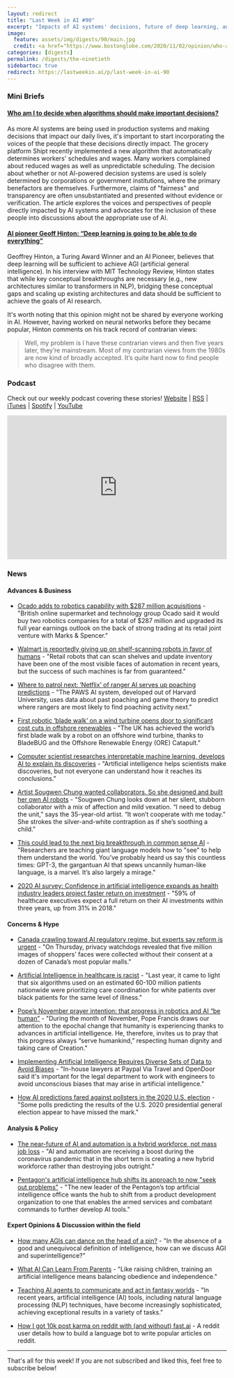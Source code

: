 ```yaml
---
layout: redirect
title: "Last Week in AI #90"
excerpt: "Impacts of AI systems' decisions, future of deep learning, and more!"
image: 
  feature: assets/img/digests/90/main.jpg
  credit: <a href="https://www.bostonglobe.com/2020/11/02/opinion/who-am-i-decide-when-algorithms-should-make-important-decisions/"> Meredith Whittaker / Boston Globe </a>
categories: [digests]
permalink: /digests/the-ninetieth
sidebartoc: true
redirect: https://lastweekin.ai/p/last-week-in-ai-90
---
```


### Mini Briefs

#### [Who am I to decide when algorithms should make important decisions?](https://www.bostonglobe.com/2020/11/02/opinion/who-am-i-decide-when-algorithms-should-make-important-decisions/)
As more AI systems are being used in production systems and making decisions that impact our daily lives, it's important to start incorporating the voices of the people that these decisions directly impact. The grocery platform Shipt recently implemented a new algorithm that automatically determines workers' schedules and wages. Many workers complained about reduced wages as well as unpredictable scheduling. The decision about whether or not AI-powered decision systems are used is solely determined by corporations or government institutions, where the primary benefactors are themselves. Furthermore, claims of "fairness" and transparency are often unsubstantiated and presented without evidence or verification. The article explores the voices and perspectives of people directly impacted by AI systems and advocates for the inclusion of these people into discussions about the appropriate use of AI. 


#### [AI pioneer Geoff Hinton: “Deep learning is going to be able to do everything”](https://www.technologyreview.com/2020/11/03/1011616/ai-godfather-geoffrey-hinton-deep-learning-will-do-everything/)

Geoffrey Hinton, a Turing Award Winner and an AI Pioneer, believes that deep learning will be sufficient to achieve AGI (artificial general intelligence). In his interview with  MIT Technology Review, Hinton states that while key conceptual breakthroughs are necessary (e.g., new architectures similar to transformers in NLP), bridging these conceptual gaps and scaling up existing architectures and data should be sufficient to achieve the goals of AI research. 

It's worth noting that this opinion might not be shared by everyone working in AI. However, having worked on neural networks before they became popular,  Hinton comments on his track record of contrarian views:

> Well, my problem is I have these contrarian views and then five years later, they’re mainstream. Most of my contrarian views from the 1980s are now kind of broadly accepted. It’s quite hard now to find people who disagree with them. 

### Podcast
Check out our weekly podcast covering these stories!
[Website](https://aitalk.podbean.com) \|
[RSS](https://feed.podbean.com/aitalk/feed.xml) \| 
[iTunes](https://podcasts.apple.com/us/podcast/lets-talk-ai/id1502782720) \|
[Spotify](https://open.spotify.com/show/17HiNdxcoKJLLNibIAyUch) \| 
[YouTube](https://www.youtube.com/channel/UCKARTq-t5SPMzwtft8FWwnA)
<iframe title="Let's Talk AI" id="multi_iframe" class="podcast_embed"
 src="https://www.podbean.com/media/player/multi?playlist=http%3A%2F%2Fplaylist.podbean.com%2F7703921%2Fplaylist_multi.xml&vjs=1&kdsowie31j4k1jlf913=4975ccdd28d39e38bf5a1ccaf0c6ca4337fa996b&size=430&skin=9&episode_list_bg=%23ffffff&bg_left=%23000000&bg_mid=%230c5056&bg_right=%232a1844&podcast_title_color=%23c4c4c4&episode_title_color=%23ffffff&auto=0&share=1&fonts=Helvetica&download=0&rtl=0&show_playlist_recent_number=10&pbad=1" 
 scrolling="yes" allowfullscreen="" width="100%" height="330" frameborder="0"></iframe>

### News
#### Advances & Business

* [Ocado adds to robotics capability with $287 million acquisitions](https://www.reuters.com/article/kindred-systems-m-a-ocado-group-idUSKBN27I0SZ) - "British online supermarket and technology group Ocado said it would buy two robotics companies for a total of $287 million and upgraded its full year earnings outlook on the back of strong trading at its retail joint venture with Marks & Spencer."

* [Walmart is reportedly giving up on shelf-scanning robots in favor of humans](https://www.theverge.com/2020/11/3/21547306/walmart-shelf-scanning-robots-automation-bossa-nova-robotics-contract-ended) - "Retail robots that can scan shelves and update inventory have been one of the most visible faces of automation in recent years, but the success of such machines is far from guaranteed."

* [Where to patrol next: ‘Netflix’ of ranger AI serves up poaching predictions](https://news.mongabay.com/2020/11/where-to-patrol-next-netflix-of-ranger-ai-serves-up-poaching-predictions/) - "The PAWS AI system, developed out of Harvard University, uses data about past poaching and game theory to predict where rangers are most likely to find poaching activity next."

* [First robotic ‘blade walk’ on a wind turbine opens door to significant cost cuts in offshore renewables](https://ore.catapult.org.uk/press-releases/bladebug-completes-worlds-first-blade-walk-on-offshore-turbine/) - "The UK has achieved the world’s first blade walk by a robot on an offshore wind turbine, thanks to BladeBUG and the Offshore Renewable Energy (ORE) Catapult."

* [Computer scientist researches interpretable machine learning, develops AI to explain its discoveries](https://techxplore.com/news/2020-11-scientist-machine-ai-discoveries.html) - "Artificial intelligence helps scientists make discoveries, but not everyone can understand how it reaches its conclusions."

* [Artist Sougwen Chung wanted collaborators. So she designed and built her own AI robots](https://www.washingtonpost.com/business/2020/11/05/ai-artificial-intelligence-art-sougwen-chung/) - "Sougwen Chung looks down at her silent, stubborn collaborator with a mix of affection and mild vexation. “I need to debug the unit,” says the 35-year-old artist. “It won’t cooperate with me today.” She strokes the silver-and-white contraption as if she’s soothing a child."

* [This could lead to the next big breakthrough in common sense AI](https://www.technologyreview.com/2020/11/06/1011726/ai-natural-language-processing-computer-vision/) - "Researchers are teaching giant language models how to "see" to help them understand the world. You’ve probably heard us say this countless times: GPT-3, the gargantuan AI that spews uncannily human-like language, is a marvel. It’s also largely a mirage."

* [2020 AI survey: Confidence in artificial intelligence expands as health industry leaders project faster return on investment](https://www.healthcareitnews.com/news/2020-ai-survey-confidence-artificial-intelligence-expands-health-industry-leaders-project) - "59% of healthcare executives expect a full return on their AI investments within three years, up from 31% in 2018."

#### Concerns & Hype

* [Canada crawling toward AI regulatory regime, but experts say reform is urgent](https://www.thestar.com/politics/2020/10/31/canada-crawling-toward-ai-regulatory-regime-but-experts-say-reform-is-urgent.html) - "On Thursday, privacy watchdogs revealed that five million images of shoppers’ faces were collected without their consent at a dozen of Canada’s most popular malls."

* [Artificial Intelligence in healthcare is racist](https://www.zdnet.com/article/artificial-intelligence-in-healthcare-is-racist/) - "Last year, it came to light that six algorithms used on an estimated 60-100 million patients nationwide were prioritizing care coordination for white patients over black patients for the same level of illness."

* [Pope’s November prayer intention: that progress in robotics and AI “be human”](https://www.vaticannews.va/en/pope/news/2020-11/pope-francis-november-prayer-intention-robotics-ai-human.html) - "During the month of November, Pope Francis draws our attention to the epochal change that humanity is experiencing thanks to advances in artificial intelligence. He, therefore, invites us to pray that this progress always “serve humankind,” respecting human dignity and taking care of Creation."

* [Implementing Artificial Intelligence Requires Diverse Sets of Data to Avoid Biases](https://www.law.com/corpcounsel/2020/11/02/implementing-artificial-intelligence-requires-diverse-sets-of-data-to-avoid-biases/) - "In-house lawyers at Paypal Via Travel and OpenDoor said it's important for the legal department to work with engineers to avoid unconscious biases that may arise in artificial intelligence."

* [How AI predictions fared against pollsters in the 2020 U.S. election](https://venturebeat.com/2020/11/06/how-ai-predictions-fared-against-pollsters-in-the-2020-u-s-election/) - "Some polls predicting the results of the U.S. 2020 presidential general election appear to have missed the mark."

#### Analysis & Policy

* [The near-future of AI and automation is a hybrid workforce, not mass job loss](https://www.axios.com/ai-automation-pandemic-job-changes-bdccef8b-4766-4170-8984-775e8aa13168.html) - "AI and automation are receiving a boost during the coronavirus pandemic that in the short term is creating a new hybrid workforce rather than destroying jobs outright."

* [Pentagon's artificial intelligence hub shifts its approach to now "seek out problems"](https://www.c4isrnet.com/artificial-intelligence/2020/11/06/pentagons-artificial-intelligence-hub-shifts-its-approach-to-now-seek-out-problems/) - "The new leader of the Pentagon’s top artificial intelligence office wants the hub to shift from a product development organization to one that enables the armed services and combatant commands to further develop AI tools."

#### Expert Opinions & Discussion within the field

* [How many AGIs can dance on the head of a pin?](http://togelius.blogspot.com/2020/10/how-many-agis-can-dance-on-head-of-pin.html) - "In the absence of a good and unequivocal definition of intelligence, how can we discuss AGI and superintelligence?"

* [What AI Can Learn From Parents](https://www.wsj.com/articles/what-ai-can-learn-from-parents-11604586334) - "Like raising children, training an artificial intelligence means balancing obedience and independence."

* [Teaching AI agents to communicate and act in fantasy worlds](https://techxplore.com/news/2020-11-ai-agents-fantasy-worlds.html) - "In recent years, artificial intelligence (AI) tools, including natural language processing (NLP) techniques, have become increasingly sophisticated, achieving exceptional results in a variety of tasks."

* [How I got 10k post karma on reddit with (and without) fast.ai](https://www.a8b.io/posts/10k-karma-reddit-bot/) - A reddit user details how to build a language bot to write popular articles on reddit. 

<hr>

That's all for this week! If you are not subscribed and liked this, feel free to subscribe below!
